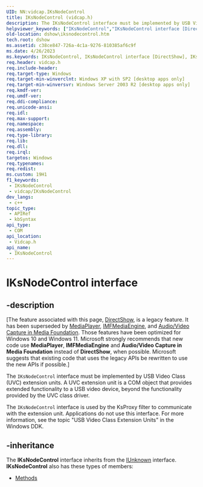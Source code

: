 ```yaml
---
UID: NN:vidcap.IKsNodeControl
title: IKsNodeControl (vidcap.h)
description: The IKsNodeControl interface must be implemented by USB Video Class (UVC) extension units.
helpviewer_keywords: ["IKsNodeControl","IKsNodeControl interface [DirectShow]","IKsNodeControl interface [DirectShow]","described","IKsNodeControlInterface","dshow.iksnodecontrol","vidcap/IKsNodeControl"]
old-location: dshow\iksnodecontrol.htm
tech.root: dshow
ms.assetid: c38ce847-726a-4c1a-9276-810385af6c9f
ms.date: 4/26/2023
ms.keywords: IKsNodeControl, IKsNodeControl interface [DirectShow], IKsNodeControl interface [DirectShow],described, IKsNodeControlInterface, dshow.iksnodecontrol, vidcap/IKsNodeControl
req.header: vidcap.h
req.include-header: 
req.target-type: Windows
req.target-min-winverclnt: Windows XP with SP2 [desktop apps only]
req.target-min-winversvr: Windows Server 2003 R2 [desktop apps only]
req.kmdf-ver: 
req.umdf-ver: 
req.ddi-compliance: 
req.unicode-ansi: 
req.idl: 
req.max-support: 
req.namespace: 
req.assembly: 
req.type-library: 
req.lib: 
req.dll: 
req.irql: 
targetos: Windows
req.typenames: 
req.redist: 
ms.custom: 19H1
f1_keywords:
 - IKsNodeControl
 - vidcap/IKsNodeControl
dev_langs:
 - c++
topic_type:
 - APIRef
 - kbSyntax
api_type:
 - COM
api_location:
 - Vidcap.h
api_name:
 - IKsNodeControl
---
```


# IKsNodeControl interface


## -description

\[The feature associated with this page, [DirectShow](/windows/win32/directshow/directshow), is a legacy feature. It has been superseded by [MediaPlayer](/uwp/api/Windows.Media.Playback.MediaPlayer), [IMFMediaEngine](/windows/win32/api/mfmediaengine/nn-mfmediaengine-imfmediaengine), and [Audio/Video Capture in Media Foundation](windows/win32/medfound/audio-video-capture-in-media-foundation). Those features have been optimized for Windows 10 and Windows 11. Microsoft strongly recommends that new code use **MediaPlayer**, **IMFMediaEngine** and **Audio/Video Capture in Media Foundation** instead of **DirectShow**, when possible. Microsoft suggests that existing code that uses the legacy APIs be rewritten to use the new APIs if possible.\]

The <code>IKsNodeControl</code> interface must be implemented by USB Video Class (UVC) extension units. A UVC extension unit is a COM object that provides extended functionality to a USB video device, beyond the functionality provided by the UVC class driver.

The <code>IKsNodeControl</code> interface is used by the KsProxy filter to communicate with the extension unit. Applications do not use this interface. For more information, see the topic "USB Video Class Extension Units" in the Windows DDK.

## -inheritance

The <b>IKsNodeControl</b> interface inherits from the <a href="/windows/desktop/api/unknwn/nn-unknwn-iunknown">IUnknown</a> interface. <b>IKsNodeControl</b> also has these types of members:
<ul>
<li><a href="/">Methods</a></li>
</ul>

